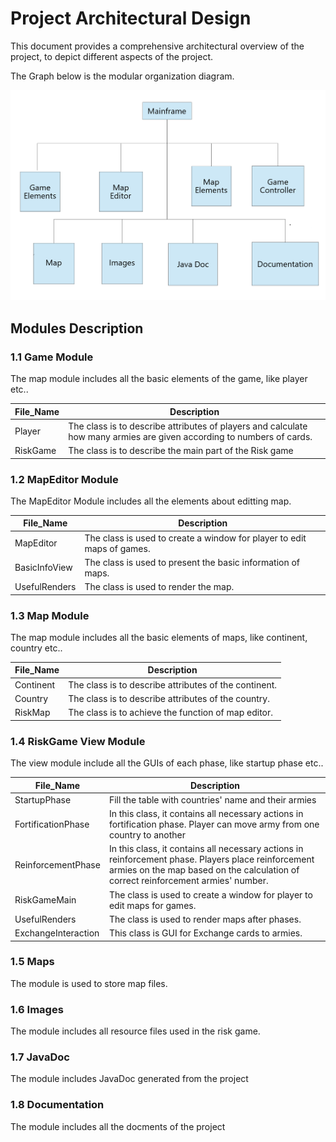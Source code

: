 # Project Architectural Design

This document provides a comprehensive architectural overview of the project, to depict different aspects of the project.

The Graph below is the modular organization diagram.

![Project Architecture Design](images/architecturedesign.jpeg)

## Modules Description

### 1.1 Game Module
The map module includes all the basic elements of the game, like player etc..

File_Name  | Description
------------- | -------------
Player  | The class is to describe attributes of players and calculate how many armies are given according to numbers of cards.
RiskGame  | The class is to describe the main part of the Risk game

### 1.2 MapEditor Module
The MapEditor Module includes all the elements about editting map.

File_Name  | Description
------------- | -------------
MapEditor  | The class is used to create a window for player to edit maps of games.
BasicInfoView  | The class is used to present the basic information of maps.
UsefulRenders  | The class is used to render the map.

### 1.3 Map Module
The map module includes all the basic elements of maps, like continent, country etc..

File_Name  | Description
------------- | -------------
Continent  | The class is to describe attributes of the continent.
Country  | The class is to describe attributes of the country.
RiskMap  | The class is to achieve the function of map editor.

### 1.4 RiskGame View Module
The view module include all the GUIs of each phase, like startup phase etc..

File_Name  | Description
------------- | -------------
StartupPhase  | Fill the table with countries' name and their armies
FortificationPhase  | In this class, it contains all necessary actions in fortification phase. Player can move army from one country to another
ReinforcementPhase  | In this class, it contains all necessary actions in reinforcement phase. Players place reinforcement armies on the map based on the calculation of correct reinforcement armies' number.
RiskGameMain  | The class is used to create a window for player to edit maps for games.
UsefulRenders  |	The class is used to render maps after phases.
ExchangeInteraction | This class is GUI for Exchange cards to armies.

### 1.5 Maps
The module is used to store map files.

### 1.6 Images
The module includes all resource files used in the risk game.

### 1.7 JavaDoc
The module includes JavaDoc generated from the project

### 1.8 Documentation
The module includes all the docments of the project